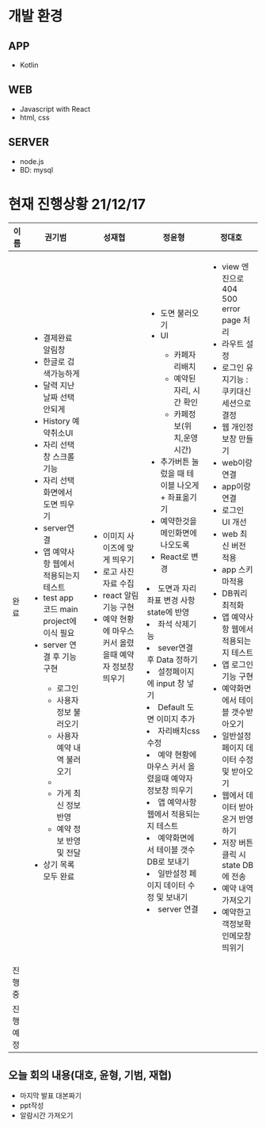 
# 개발 환경
## APP
- Kotlin
## WEB
- Javascript with React
- html, css
## SERVER
- node.js
- BD: mysql

# 현재 진행상황 21/12/17
|이름|권기범|성재협|정윤형|정대호|
|------|---|---|---|---|
|완료|<ul><li>결제완료 알림창</li><li>한글로 검색가능하게</li><li>달력 지난 날짜 선택 안되게</li><li>History 예약취소UI</li><li>자리 선택 창 스크롤 기능</li><li>자리 선택화면에서 도면 띄우기</li><li>server연결</li><li>앱 예약사항 웹에서 적용되는지 테스트</li><li>test app 코드 main project에 이식 필요</li><li>server 연결 후 기능 구현</li><ul><li>로그인</li><li>사용자 정보 불러오기</li><li>사용자 예약 내역 불러오기<li/><li>가게 최신 정보 반영</li><li>예약 정보 반영 및 전달</li></ul><li>상기 목록 모두 완료</li></ul>|<ul><li>이미지 사이즈에 맞게 띄우기</li><li>로고 사진 자료 수집</li><li>react 알림기능 구현</li><li>예약 현황에 마우스 커서 올렸을때 예약자 정보창 띄우기</li></ul>|<ul><li>도면 불러오기</li><li>UI</li><ul><li>카페자리배치</li><li>예약된 자리, 시간 확인</li><li>카페정보(위치,운영시간)</li></ul><li>추가버튼 눌렀을 때 테이블 나오게 + 좌표옮기기</li><li>예약한것을 메인화면에나오도록</li><li>React로 변경</li></ul><li>도면과 자리 좌표 변경 사항 state에 반영</li><li>좌석 삭제기능</li><li>sever연결 후 Data 정하기</li><li>설정페이지에 input 창 넣기</li><li>Default 도면 이미지 추가</li><li>자리배치css 수정</li><li>예약 현황에 마우스 커서 올렸을때 예약자 정보창 띄우기</li><li>앱 예약사항 웹에서 적용되는지 테스트</li><li>예약화면에서 테이블 갯수 DB로 보내기</li><li>일반설정 페이지 데이터 수정 및 보내기</li><li>server 연결</li></ul>|<ul><li>view 엔진으로 404 500 error page 처리</li><li>라우트 설정</li><li>로그인 유지기능 : 쿠키대신 세션으로 결정</li><li>웹 개인정보창 만들기</li><li>web이랑 연결</li><li>app이랑 연결</li><li>로그인 UI 개선</li><li>web 최신 버전 적용</li><li>app 스키마적용</li><li>DB쿼리최적화</li><li>앱 예약사항 웹에서 적용되는지 테스트</li><li>앱 로그인 기능 구현</li><li>예약화면에서 테이블 갯수받아오기</li><li>일반설정 페이지 데이터 수정 및 받아오기</li><li>웹에서 데이터 받아온거 반영하기</li><li>저장 버튼 클릭 시 state DB에 전송</li><li>예약 내역 가져오기</li><li>예약한고객정보확인메모창 띄위기</li></ul>|
|진행중|<ul></ul>|<ul></ul>|<ul></ul>|<ul></ul>|
|진행예정||<ul></ul>|<ul></ul>|<ul></ul>|

## 오늘 회의 내용(대호, 윤형, 기범, 재협)
- 마지막 발표 대본짜기
- ppt작성
- 알람시간 가져오기
